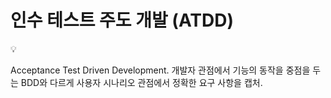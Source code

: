 # 인수 테스트 주도 개발 (ATDD)

<aside>
💡

Acceptance Test Driven Development.
개발자 관점에서 기능의 동작을 중점을 두는 BDD와 다르게 사용자 시나리오 관점에서 정확한 요구 사항을 캡처.

</aside>